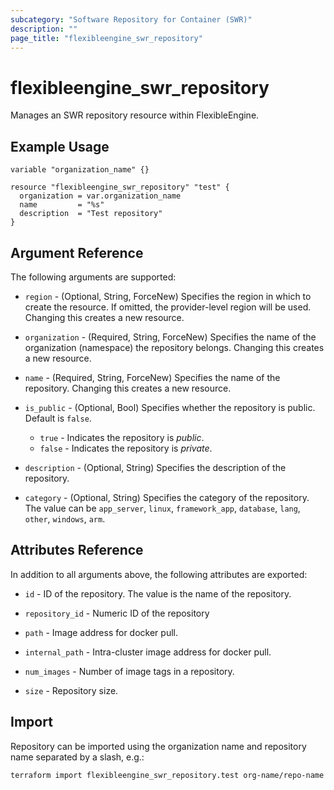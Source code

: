 ```yaml
---
subcategory: "Software Repository for Container (SWR)"
description: ""
page_title: "flexibleengine_swr_repository"
---
```


# flexibleengine_swr_repository

Manages an SWR repository resource within FlexibleEngine.

## Example Usage

```hcl
variable "organization_name" {} 

resource "flexibleengine_swr_repository" "test" {
  organization = var.organization_name
  name         = "%s"
  description  = "Test repository"
}
```

## Argument Reference

The following arguments are supported:

* `region` - (Optional, String, ForceNew) Specifies the region in which to create the resource. If omitted, the
  provider-level region will be used. Changing this creates a new resource.

* `organization` - (Required, String, ForceNew) Specifies the name of the organization (namespace) the repository belongs.
  Changing this creates a new resource.

* `name` - (Required, String, ForceNew) Specifies the name of the repository. Changing this creates a new resource.

* `is_public` - (Optional, Bool) Specifies whether the repository is public. Default is `false`.
  + `true` - Indicates the repository is *public*.
  + `false` - Indicates the repository is *private*.

* `description` - (Optional, String) Specifies the description of the repository.

* `category` - (Optional, String) Specifies the category of the repository.
  The value can be `app_server`, `linux`, `framework_app`, `database`, `lang`, `other`, `windows`, `arm`.

## Attributes Reference

In addition to all arguments above, the following attributes are exported:

* `id` - ID of the repository. The value is the name of the repository.

* `repository_id` - Numeric ID of the repository

* `path` - Image address for docker pull.

* `internal_path` - Intra-cluster image address for docker pull.

* `num_images` - Number of image tags in a repository.

* `size` - Repository size.

## Import

Repository can be imported using the organization name and repository name separated by a slash, e.g.:

```shell
terraform import flexibleengine_swr_repository.test org-name/repo-name
```
